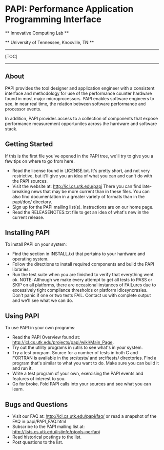 PAPI: Performance Application Programming Interface
===================================================

** Innovative Computing Lab **

** University of Tennessee, Knoxville, TN **

***
[TOC]
***

About
-----

PAPI provides the tool designer and application engineer with a
consistent interface and methodology for use of the performance
counter hardware found in most major microprocessors. PAPI enables
software engineers to see, in near real time, the relation between
software performance and processor events.

In addition, PAPI provides access to a collection of components that
expose performance measurement opportunites across the hardware and
software stack.


Getting Started
---------------

If this is the first file you've opened in the PAPI tree, we'll try to give you
a few tips on where to go from here.

* Read the license found in LICENSE.txt. It's pretty short, and not very 
  restrictive, but it'll give you an idea of what you can and can't do with the
  PAPI sources.
* Visit the website at: <http://icl.cs.utk.edu/papi>
  There you can find late-breaking news that may be more current than in these
  files. You can also find documentation in a greater variety of formats than
  in the papi/doc/ directory.
* Sign up for the PAPI mailing list(s). Instructions are on our home page.
* Read the RELEASENOTES.txt file to get an idea of what's new in the current release.


Installing PAPI
---------------

To install PAPI on your system:

* Find the section in INSTALL.txt that pertains to your hardware and operating
  system.
* Follow the directions to install required components and build the PAPI
  libraries.
* Run the test suite when you are finished to verify that everything went ok.
  NOTE: Although we make every attempt to get all tests to PASS or SKIP on all
  platforms, there are occasional instances of FAILures due to excessively 
  tight compliance thresholds or platform idiosyncrasies. Don't panic if one
  or two tests FAIL. Contact us with complete output and we'll see what we can do.


Using PAPI
----------

To use PAPI in your own programs:

* Read the PAPI Overview found at:
	http://icl.cs.utk.edu/projects/papi/wiki/Main_Page.
* Try out the utility programs in /utils to see what's in your system.
* Try a test program. Source for a number of tests in both C and FORTRAN is
  available in the src/tests/ and src/ftests/ directories. Find a program
  that's similar to what you want to do. Make sure you can build it and run it.
* Write a test program of your own, exercising the PAPI events and features of
  interest to you.
* Go for broke. Fold PAPI calls into your sources and see what you can learn.


Bugs and Questions
------------------

* Visit our FAQ at: <http://icl.cs.utk.edu/papi/faq/>
  or read a snapshot of the FAQ in papi/PAPI_FAQ.html
* Subscribe to the PAPI mailing list at:
  <http://lists.cs.utk.edu/listinfo/ptools-perfapi>
* Read historical postings to the list.
* Post questions to the list.